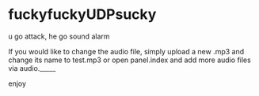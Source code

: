 # fuckyfuckyUDPsucky
u go attack, he go sound alarm


If you would like to change the audio file, simply upload a new .mp3 and change its name to test.mp3 or open panel.index and add more audio files via audio._____


enjoy
